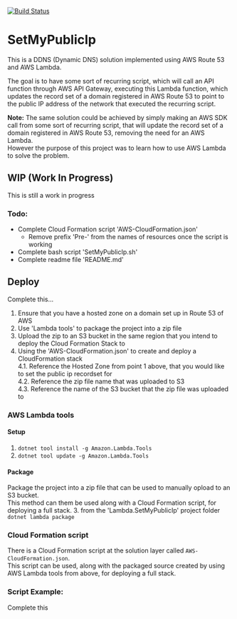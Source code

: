 [![Build Status](https://github.com/marcelrienks/Lambda.SetMyPublicIp/workflows/dotnet-core/badge.svg)](https://github.com/marcelrienks/Lambda.SetMyPublicIp/actions?query=workflow%3Adotnet-core)

# SetMyPublicIp
This is a DDNS (Dynamic DNS) solution implemented using AWS Route 53 and AWS Lambda.

The goal is to have some sort of recurring script, which will call an API function through AWS API Gateway, executing this Lambda function, which updates the record set of a domain registered in AWS Route 53 to point to the public IP address of the network that executed the recurring script.

**Note:** The same solution could be achieved by simply making an AWS SDK call from some sort of recurring script, that will update the record set of a domain registered in AWS Route 53, removing the need for an AWS Lambda.  
However the purpose of this project was to learn how to use AWS Lambda to solve the problem.

## WIP (Work In Progress)
This is still a work in progress
### Todo:
* Complete Cloud Formation script 'AWS-CloudFormation.json'
  * Remove prefix 'Pre-' from the names of resources once the script is working
* Complete bash script 'SetMyPublicIp.sh'
* Complete readme file 'README.md'

## Deploy
Complete this...
1. Ensure that you have a hosted zone on a domain set up in Route 53 of AWS
2. Use 'Lambda tools' to package the project into a zip file
3. Upload the zip to an S3 bucket in the same region that you intend to deploy the Cloud Formation Stack to
4. Using the 'AWS-CloudFormation.json' to create and deploy a CloudFormation stack  
4.1. Reference the Hosted Zone from point 1 above, that you would like to set the public ip recordset for  
4.2. Reference the zip file name that was uploaded to S3  
4.3. Reference the name of the S3 bucket that the zip file was uploaded to
### AWS Lambda tools
#### Setup
1. `dotnet tool install -g Amazon.Lambda.Tools`
2. `dotnet tool update -g Amazon.Lambda.Tools`
#### Package
Package the project into a zip file that can be used to manually opload to an S3 bucket.  
This method can them be used along with a Cloud Formation script, for deploying a full stack.
3. from the 'Lambda.SetMyPublicIp' project folder  
`dotnet lambda package`
### Cloud Formation script
There is a Cloud Formation script at the solution layer called `AWS-CloudFormation.json`.  
This script can be used, along with the packaged source created by using AWS Lambda tools from above, for deploying a full stack.
### Script Example:
Complete this
